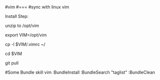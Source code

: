 #vim
#===
#sync with linux vim

Install Step:

unzip to /opt/vim  

export VIM=/opt/vim

cp -l $VIM/.vimrc ~/

cd $VIM

git pull



#Some Bundle skill
vim
:BundleInstall
:BundleSearch "taglist"
:BundleClean
